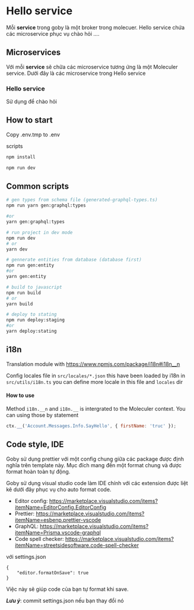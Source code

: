 # Hello service

Mỗi **service** trong goby là một broker trong molecuer. Hello service chứa các microservice phục vụ chào hỏi ....

## Microservices

Với mỗi **service** sẽ chữa các microservice tương ứng là một Moleculer service. Dưới đây là các microservice trong Hello service

### Hello service

Sử dụng để chào hỏi

## How to start

Copy .env.tmp to .env

scripts

```bash
npm install

npm run dev
```

## Common scripts

```bash
# gen types from schema file (generated-graphql-types.ts)
npm run yarn gen:graphql:types

#or
yarn gen:graphql:types

# run project in dev mode
npm run dev
# or
yarn dev

# gennerate entities from database (database first)
npm run gen:entity
#or
yarn gen:entity

# build to javascript
npm run build
# or
yarn build

# deploy to stating
npm run deploy:staging
#or
yarn deploy:stating

```

## i18n

Translation module with https://www.npmjs.com/package/i18n#i18n__n

Config locales file in `src/locales/*.json` this have been loaded by i18n in `src/utils/i18n.ts` you can define more locale in this file and `locales` dir

#### How to use

Method `i18n.__n` and `i18n.__` is intergrated to the Moleculer context. You can using those by statement

```javascript
ctx.__('Account.Messages.Info.SayHello', { firstName: 'truc' });
```

## Code style, IDE

Goby sử dụng prettier với một config chung giữa các package được định nghĩa trên template này. Mục đích mang đến một format chung và được format hoàn toàn tự động.

Goby sử dụng visual studio code làm IDE chính với các extension được liệt kê dưới đây phục vụ cho auto format code.

- Editor config: https://marketplace.visualstudio.com/items?itemName=EditorConfig.EditorConfig
- Prettier: https://marketplace.visualstudio.com/items?itemName=esbenp.prettier-vscode
- GraphQL: https://marketplace.visualstudio.com/items?itemName=Prisma.vscode-graphql
- Code spell checker: https://marketplace.visualstudio.com/items?itemName=streetsidesoftware.code-spell-checker

với settings.json

```
{
    "editor.formatOnSave": true
}
```

Việc này sẽ giúp code của bạn tự format khi save.

**_Lưu ý_**: commit settings.json nếu bạn thay đổi nó
